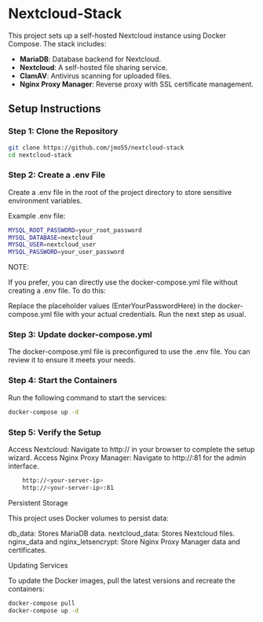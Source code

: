 # Nextcloud-Stack

This project sets up a self-hosted Nextcloud instance using Docker Compose. The stack includes:
- **MariaDB**: Database backend for Nextcloud.
- **Nextcloud**: A self-hosted file sharing service.
- **ClamAV**: Antivirus scanning for uploaded files.
- **Nginx Proxy Manager**: Reverse proxy with SSL certificate management.

## Setup Instructions

### Step 1: Clone the Repository
```bash
git clone https://github.com/jmo55/nextcloud-stack
cd nextcloud-stack
``` 

### Step 2: Create a .env File

Create a .env file in the root of the project directory to store sensitive environment variables.

Example .env file:

```bash
MYSQL_ROOT_PASSWORD=your_root_password
MYSQL_DATABASE=nextcloud
MYSQL_USER=nextcloud_user
MYSQL_PASSWORD=your_user_password
```

NOTE:

If you prefer, you can directly use the docker-compose.yml file without creating a .env file. To do this:

Replace the placeholder values (EnterYourPasswordHere) in the docker-compose.yml file with your actual credentials.
Run the next step as usual.

### Step 3: Update docker-compose.yml

The docker-compose.yml file is preconfigured to use the .env file. You can review it to ensure it meets your needs.

### Step 4: Start the Containers

Run the following command to start the services:

```bash
docker-compose up -d
```

### Step 5: Verify the Setup

Access Nextcloud: Navigate to http://<your-server-ip> in your browser to complete the setup wizard.
Access Nginx Proxy Manager: Navigate to http://<your-server-ip>:81 for the admin interface.

```bash
	http://<your-server-ip>
	http://<your-server-ip>:81
```
	
Persistent Storage

This project uses Docker volumes to persist data:

db_data: Stores MariaDB data.
nextcloud_data: Stores Nextcloud files.
nginx_data and nginx_letsencrypt: Store Nginx Proxy Manager data and certificates.
	
Updating Services

To update the Docker images, pull the latest versions and recreate the containers:

```bash
docker-compose pull
docker-compose up -d
```

